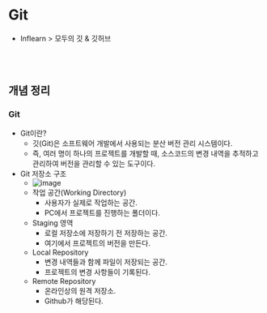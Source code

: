 # Git
- Inflearn > 모두의 깃 & 깃허브



<br><br>



## 개념 정리
### Git
- Git이란?
  - 깃(Git)은 소프트웨어 개발에서 사용되는 분산 버전 관리 시스템이다.
  - 즉, 여러 명이 하나의 프로젝트를 개발할 때, 소스코드의 변경 내역을 추적하고 관리하여 버전을 관리할 수 있는 도구이다.
- Git 저장소 구조
  - ![image](https://github.com/Young-Geun/Git/assets/27760576/69e54cd4-b495-4b69-b3c8-861fc0d5d9fa)
  - 작업 공간(Working Directory)
    - 사용자가 실제로 작업하는 공간.
    - PC에서 프로젝트를 진행하는 폴더이다.
  - Staging 영역
    - 로컬 저장소에 저장하기 전 저장하는 공간.
    - 여기에서 프로젝트의 버전을 만든다.
  - Local Repository
    - 변경 내역들과 함께 파일이 저장되는 공간.
    - 프로젝트의 변경 사항들이 기록된다.
  - Remote Repository
    - 온라인상의 원격 저장소.
    - Github가 해당된다.

